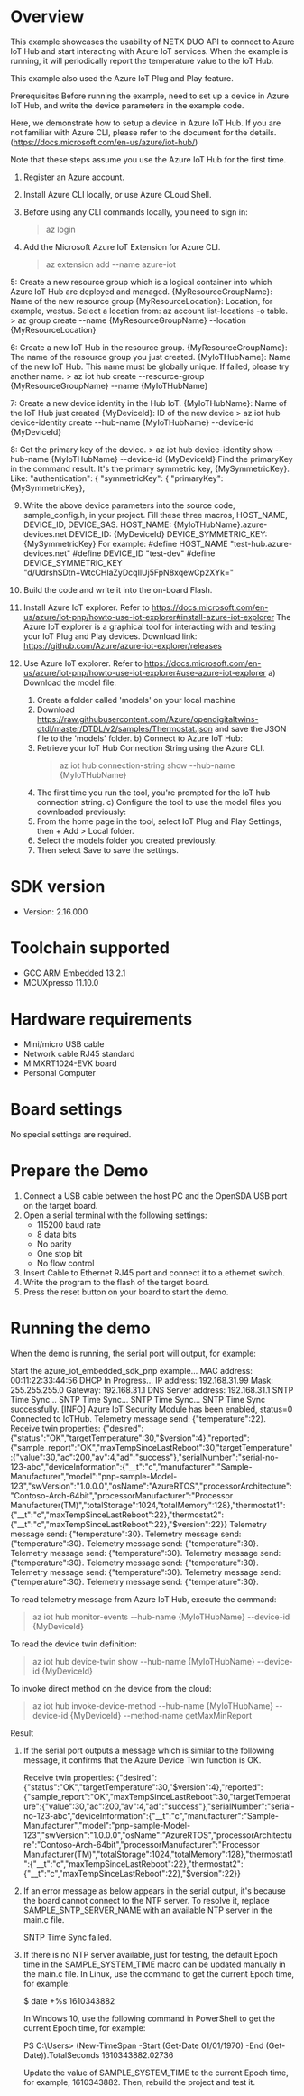 Overview
========
This example showcases the usability of NETX DUO API to connect to Azure IoT Hub and start interacting with Azure IoT services.
When the example is running, it will periodically report the temperature value to the IoT Hub.

This example also used the Azure IoT Plug and Play feature.

Prerequisites
Before running the example, need to set up a device in Azure IoT Hub, and write the device parameters in the example code.

Here, we demonstrate how to setup a device in Azure IoT Hub. If you are not familiar with Azure CLI, please refer to
the document for the details. (https://docs.microsoft.com/en-us/azure/iot-hub/)

Note that these steps assume you use the Azure IoT Hub for the first time.

1. Register an Azure account.

2. Install Azure CLI locally, or use Azure CLoud Shell.

3. Before using any CLI commands locally, you need to sign in:
     > az login

4. Add the Microsoft Azure IoT Extension for Azure CLI.
     > az extension add --name azure-iot

5: Create a new resource group which is a logical container into which Azure IoT Hub are deployed and managed.
   {MyResourceGroupName}: Name of the new resource group
   {MyResourceLocation}: Location, for example, westus. Select a location from: az account list-locations -o table.
     > az group create --name {MyResourceGroupName} --location {MyResourceLocation}

6: Create a new IoT Hub in the resource group.
   {MyResourceGroupName}: The name of the resource group you just created.
   {MyIoTHubName}: Name of the new IoT Hub. This name must be globally unique. If failed, please try another name.
     > az iot hub create --resource-group {MyResourceGroupName} --name {MyIoTHubName}

7: Create a new device identity in the Hub IoT.
   {MyIoTHubName}: Name of the IoT Hub just created
   {MyDeviceId}: ID of the new device
     > az iot hub device-identity create --hub-name {MyIoTHubName} --device-id {MyDeviceId}

8: Get the primary key of the device.
     > az iot hub device-identity show --hub-name {MyIoTHubName} --device-id {MyDeviceId}
   Find the primaryKey in the command result. It's the primary symmetric key, {MySymmetricKey}. Like:
     "authentication": {
         "symmetricKey": {
             "primaryKey": {MySymmetricKey},

9. Write the above device parameters into the source code, sample_config.h, in your project. Fill these three macros,
   HOST_NAME, DEVICE_ID, DEVICE_SAS.
     HOST_NAME: {MyIoTHubName}.azure-devices.net
     DEVICE_ID: {MyDeviceId}
     DEVICE_SYMMETRIC_KEY: {MySymmetricKey}
   For example:
     #define HOST_NAME "test-hub.azure-devices.net"
     #define DEVICE_ID "test-dev"
     #define DEVICE_SYMMETRIC_KEY "d/UdrshSDtn+WtcCHlaZyDcqIlUj5FpN8xqewCp2XYk="

10. Build the code and write it into the on-board Flash.

11. Install Azure IoT explorer. Refer to https://docs.microsoft.com/en-us/azure/iot-pnp/howto-use-iot-explorer#install-azure-iot-explorer
    The Azure IoT explorer is a graphical tool for interacting with and testing your IoT Plug and Play devices.
    Download link: https://github.com/Azure/azure-iot-explorer/releases

12. Use Azure IoT explorer. Refer to https://docs.microsoft.com/en-us/azure/iot-pnp/howto-use-iot-explorer#use-azure-iot-explorer
   a) Download the model file:
      1) Create a folder called 'models' on your local machine
      2) Download https://raw.githubusercontent.com/Azure/opendigitaltwins-dtdl/master/DTDL/v2/samples/Thermostat.json and save the JSON file to the 'models' folder.
   b) Connect to Azure IoT Hub:
      1) Retrieve your IoT Hub Connection String using the Azure CLI.
         > az iot hub connection-string show --hub-name {MyIoTHubName}
      2) The first time you run the tool, you're prompted for the IoT hub connection string.
   c) Configure the tool to use the model files you downloaded previously:
      1) From the home page in the tool, select IoT Plug and Play Settings, then + Add > Local folder.
      2) Select the models folder you created previously.
      3) Then select Save to save the settings.


SDK version
===========
- Version: 2.16.000

Toolchain supported
===================
- GCC ARM Embedded  13.2.1
- MCUXpresso  11.10.0

Hardware requirements
=====================
- Mini/micro USB cable
- Network cable RJ45 standard
- MIMXRT1024-EVK board
- Personal Computer

Board settings
==============
No special settings are required.

Prepare the Demo
================
1.  Connect a USB cable between the host PC and the OpenSDA USB port on the target board.
2.  Open a serial terminal with the following settings:
    - 115200 baud rate
    - 8 data bits
    - No parity
    - One stop bit
    - No flow control
3.  Insert Cable to Ethernet RJ45 port and connect it to a ethernet switch.
4.  Write the program to the flash of the target board.
5.  Press the reset button on your board to start the demo.

Running the demo
================
When the demo is running, the serial port will output, for example:

Start the azure_iot_embedded_sdk_pnp example...
MAC address: 00:11:22:33:44:56
DHCP In Progress...
IP address: 192.168.31.99
Mask: 255.255.255.0
Gateway: 192.168.31.1
DNS Server address: 192.168.31.1
SNTP Time Sync...
SNTP Time Sync...
SNTP Time Sync...
SNTP Time Sync successfully.
[INFO] Azure IoT Security Module has been enabled, status=0
Connected to IoTHub.
Telemetry message send: {"temperature":22}.
Receive twin properties: {"desired":{"status":"OK","targetTemperature":30,"$version":4},"reported":{"sample_report":"OK","maxTempSinceLastReboot":30,"targetTemperature":{"value":30,"ac":200,"av":4,"ad":"success"},"serialNumber":"serial-no-123-abc","deviceInformation":{"__t":"c","manufacturer":"Sample-Manufacturer","model":"pnp-sample-Model-123","swVersion":"1.0.0.0","osName":"AzureRTOS","processorArchitecture":"Contoso-Arch-64bit","processorManufacturer":"Processor Manufacturer(TM)","totalStorage":1024,"totalMemory":128},"thermostat1":{"__t":"c","maxTempSinceLastReboot":22},"thermostat2":{"__t":"c","maxTempSinceLastReboot":22},"$version":22}}
Telemetry message send: {"temperature":30}.
Telemetry message send: {"temperature":30}.
Telemetry message send: {"temperature":30}.
Telemetry message send: {"temperature":30}.
Telemetry message send: {"temperature":30}.
Telemetry message send: {"temperature":30}.
Telemetry message send: {"temperature":30}.
Telemetry message send: {"temperature":30}.
Telemetry message send: {"temperature":30}.

To read telemetry message from Azure IoT Hub, execute the command:

> az iot hub monitor-events --hub-name {MyIoTHubName} --device-id {MyDeviceId}

To read the device twin definition:

> az iot hub device-twin show --hub-name {MyIoTHubName} --device-id {MyDeviceId}

To invoke direct method on the device from the cloud:

> az iot hub invoke-device-method --hub-name {MyIoTHubName} --device-id {MyDeviceId} --method-name getMaxMinReport

Result
1. If the serial port outputs a message which is similar to the following message, it confirms that the Azure Device Twin function is OK.

   Receive twin properties: {"desired":{"status":"OK","targetTemperature":30,"$version":4},"reported":{"sample_report":"OK","maxTempSinceLastReboot":30,"targetTemperature":{"value":30,"ac":200,"av":4,"ad":"success"},"serialNumber":"serial-no-123-abc","deviceInformation":{"__t":"c","manufacturer":"Sample-Manufacturer","model":"pnp-sample-Model-123","swVersion":"1.0.0.0","osName":"AzureRTOS","processorArchitecture":"Contoso-Arch-64bit","processorManufacturer":"Processor Manufacturer(TM)","totalStorage":1024,"totalMemory":128},"thermostat1":{"__t":"c","maxTempSinceLastReboot":22},"thermostat2":{"__t":"c","maxTempSinceLastReboot":22},"$version":22}}

2. If an error message as below appears in the serial output, it's because the board cannot connect to the NTP server. To resolve it, replace SAMPLE_SNTP_SERVER_NAME with an available NTP server in the main.c file.

   SNTP Time Sync failed.

3. If there is no NTP server available, just for testing, the default Epoch time in the SAMPLE_SYSTEM_TIME macro can be updated manually
   in the main.c file. In Linux, use the command to get the current Epoch time, for example:

     $ date +%s
     1610343882

   In Windows 10, use the following command in PowerShell to get the current Epoch time, for example:

     PS C:\Users> (New-TimeSpan -Start (Get-Date 01/01/1970) -End (Get-Date)).TotalSeconds
     1610343882.02736

   Update the value of SAMPLE_SYSTEM_TIME to the current Epoch time, for example, 1610343882. Then, rebuild the project and test it.

